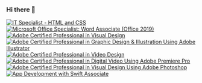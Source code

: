 ### Hi there 👋

<!--START_SECTION:badges-->
[![IT Specialist - HTML and CSS](https://images.credly.com/size/110x110/images/e2dc688d-de61-44a5-81af-ee96f117a211/ITS-Badges_HTML-and-CSS_1200px.png)](http://www.credly.com/badges/7b60f7c3-92e8-4c91-86ab-e56266d78ed7 "IT Specialist - HTML and CSS")
[![Microsoft Office Specialist: Word Associate (Office 2019)](https://images.credly.com/size/110x110/images/b9912ce7-7c17-40bc-afbb-ca4251ea1416/MOS_Word.png)](http://www.credly.com/badges/2d8c0950-4a6d-49cb-9037-45563c71d385 "Microsoft Office Specialist: Word Associate (Office 2019)")
[![Adobe Certified Professional in Visual Design](https://images.credly.com/size/110x110/images/19d96e55-f15c-44d9-9568-43f83505bd5b/Adobe_Certified_Professional_Visual_Design_digital_badge.png)](http://www.credly.com/badges/966bec2f-8d6f-4479-8089-ba3f1ede4ac2 "Adobe Certified Professional in Visual Design")
[![Adobe Certified Professional in Graphic Design & Illustration Using Adobe Illustrator](https://images.credly.com/size/110x110/images/5155ed69-ad73-45e3-831b-60507ddeb1ad/Adobe_Certified_Professional_Adobe_Illustrator_digital_badge.png)](http://www.credly.com/badges/6e8d2b6c-7a18-4aee-8889-32a0a22b0a6f "Adobe Certified Professional in Graphic Design & Illustration Using Adobe Illustrator")
[![Adobe Certified Professional in Video Design](https://images.credly.com/size/110x110/images/2753898c-fa5b-4058-9366-a3ce365d5845/Adobe_Certified_Professional_Video_Design_digital_badge.png)](http://www.credly.com/badges/e2cf2549-0f21-467e-8ab7-9f4df4da8c00 "Adobe Certified Professional in Video Design")
[![Adobe Certified Professional in Digital Video Using Adobe Premiere Pro](https://images.credly.com/size/110x110/images/487b0a79-e99b-43ce-a7d8-28a76d5aa2d8/Adobe_Certified_Professional_Adobe_Premiere_Pro_digital_badge.png)](http://www.credly.com/badges/e6ce5ef8-cd90-4cf8-8126-a78451e19725 "Adobe Certified Professional in Digital Video Using Adobe Premiere Pro")
[![Adobe Certified Professional in Visual Design Using Adobe Photoshop](https://images.credly.com/size/110x110/images/690784d7-b971-4693-b6ea-7dc990f65544/Adobe_Certified_Professional_Adobe_Photoshop_digital_badge.png)](http://www.credly.com/badges/73b872dc-2290-43ed-a947-73e9aca05f93 "Adobe Certified Professional in Visual Design Using Adobe Photoshop")
[![App Development with Swift Associate](https://images.credly.com/size/110x110/images/d9598c1a-2f59-49b9-b7fc-a764bf23b4d5/image.png)](http://www.credly.com/badges/405c07e4-50fe-4383-9f4b-e2f0023ec28e "App Development with Swift Associate")
<!--END_SECTION:badges-->
